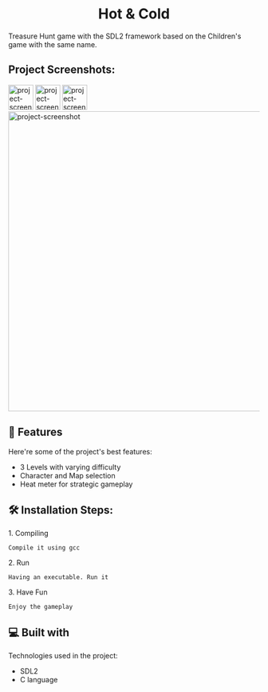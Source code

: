 <h1 align="center" id="title">Hot &amp; Cold</h1>

<p id="description">Treasure Hunt game with the SDL2 framework based on the Children's game with the same name.</p>

<h2>Project Screenshots:</h2>

<img src="https://i.imgur.com/Ru3AuJ3.png" alt="project-screenshot" width="50" height="50/">

<img src="https://i.imgur.com/tflTYo3.png" alt="project-screenshot" width="50" height="50/">

<img src="https://i.imgur.com/TGKH50Z.png" alt="project-screenshot" width="50" height="50/"> 
<br />

<img src="https://i.imgur.com/bDmci2X.png" alt="project-screenshot" width="600" height="600/">

  
  
<h2>🧐 Features</h2>

Here're some of the project's best features:

*   3 Levels with varying difficulty
*   Character and Map selection
*   Heat meter for strategic gameplay

<h2>🛠️ Installation Steps:</h2>

<p>1. Compiling</p>

```
Compile it using gcc
```

<p>2. Run</p>

```
Having an executable. Run it
```

<p>3. Have Fun</p>

```
Enjoy the gameplay
```

  
  
<h2>💻 Built with</h2>

Technologies used in the project:

*   SDL2
*   C language
